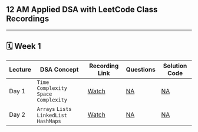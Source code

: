 ## 12 AM Applied DSA with LeetCode Class Recordings

---

## 🗓️ Week 1

| **Lecture** | **DSA Concept** | **Recording Link** | **Questions** | **Solution Code** |
|------------|------------------|---------------|------------------------|------------------------|
| Day 1 | `Time Complexity` `Space Complexity` | [Watch]() | [NA]() | [NA]()
| Day 2 | `Arrays` `Lists` `LinkedList` `HashMaps` | [Watch]() | [NA]() | [NA]()



